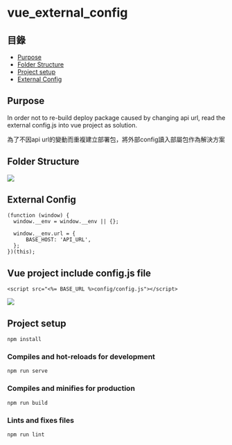 # vue_external_config

## 目錄
- [Purpose](#purpose)
- [Folder Structure](#folder-structure)
- [Project setup](#project-setup)
- [External Config](#external-config)

## Purpose
In order not to re-build deploy package caused by changing api url, read the external config.js into vue project as solution. 

為了不因api url的變動而重複建立部署包，將外部config讀入部屬包作為解決方案

## Folder Structure
![](https://i.imgur.com/p75ahqI.png)

## External Config
```
(function (window) {
  window.__env = window.__env || {};

  window.__env.url = {
      BASE_HOST: 'API_URL',
  };
})(this);
```

## Vue project include config.js file
```
<script src="<%= BASE_URL %>config/config.js"></script>
```
![](https://i.imgur.com/awXm4dB.png)

## Project setup
```
npm install
```

### Compiles and hot-reloads for development
```
npm run serve
```

### Compiles and minifies for production
```
npm run build
```

### Lints and fixes files
```
npm run lint
```

